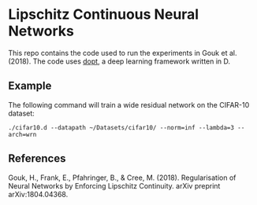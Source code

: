 Lipschitz Continuous Neural Networks
====================================

This repo contains the code used to run the experiments in Gouk et al. (2018). The code uses [dopt](https://github.com/henrygouk/dopt/), a deep learning framework written in D.

Example
-------

The following command will train a wide residual network on the CIFAR-10 dataset:

```
./cifar10.d --datapath ~/Datasets/cifar10/ --norm=inf --lambda=3 --arch=wrn
```

References
----------

Gouk, H., Frank, E., Pfahringer, B., & Cree, M. (2018). Regularisation of Neural Networks by Enforcing Lipschitz Continuity. arXiv preprint arXiv:1804.04368.